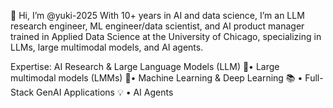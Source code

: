 👋 Hi, I’m @yuki-2025
With 10+ years in AI and data science, I’m an LLM research engineer, ML engineer/data scientist, and AI product manager trained in Applied Data Science at the University of Chicago, specializing in LLMs, large multimodal models, and AI agents.

 Expertise: AI Research & Large Language Models (LLM) 🤖• Large multimodal models (LMMs)  🎵• Machine Learning & Deep Learning 📚 • Full-Stack GenAI Applications 💡 • AI Agents
 

<!---
yuki-2025/yuki-2025 is a ✨ special ✨ repository because its `README.md` (this file) appears on your GitHub profile.
You can click the Preview link to take a look at your changes.
--->
